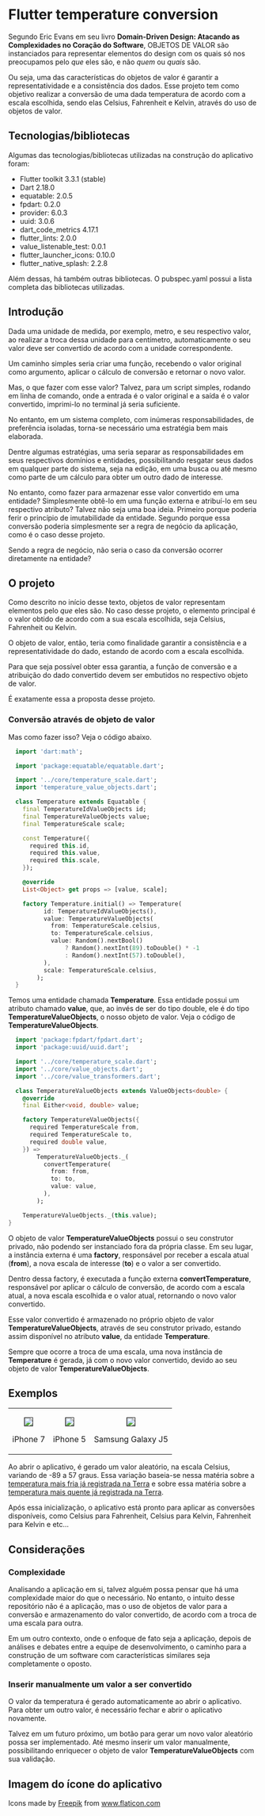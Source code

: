 # Flutter temperature conversion

Segundo Eric Evans em seu livro <b>Domain-Driven Design: Atacando as Complexidades no Coração do Software</b>, OBJETOS DE VALOR são instanciados para representar elementos do design com os quais só nos preocupamos pelo <i>que</i> eles são, e não <i>quem</i> ou <i>quais</i> são.

Ou seja, uma das características do objetos de valor é garantir a representatividade e a consistência dos dados. Esse projeto tem como objetivo realizar a conversão de uma dada temperatura de acordo com a escala escolhida, sendo elas Celsius, Fahrenheit e Kelvin, através do uso de objetos de valor.

## Tecnologias/bibliotecas

Algumas das tecnologias/bibliotecas utilizadas na construção do aplicativo foram:

 - Flutter toolkit 3.3.1 (stable)
 - Dart 2.18.0
 - equatable: 2.0.5
 - fpdart: 0.2.0
 - provider: 6.0.3
 - uuid: 3.0.6 
 - dart_code_metrics 4.17.1
 - flutter_lints: 2.0.0
 - value_listenable_test: 0.0.1
 - flutter_launcher_icons: 0.10.0
 - flutter_native_splash: 2.2.8

Além dessas, há também outras bibliotecas. O pubspec.yaml possui a lista completa das bibliotecas utilizadas.

## Introdução

Dada uma unidade de medida, por exemplo, metro, e seu respectivo valor, ao realizar a troca dessa unidade para centímetro, automaticamente o seu valor deve ser convertido de acordo com a unidade correspondente.

Um caminho simples seria criar uma função, recebendo o valor original como argumento, aplicar o cálculo de conversão e retornar o novo valor.

Mas, o que fazer com esse valor? Talvez, para um script simples, rodando em linha de comando, onde a entrada é o valor original e a saída é o valor convertido, imprimi-lo no terminal já seria suficiente.

No entanto, em um sistema completo, com inúmeras responsabilidades, de preferência isoladas, torna-se necessário uma estratégia bem mais elaborada.

Dentre algumas estratégias, uma seria separar as responsabilidades em seus respectivos domínios e entidades, possibilitando resgatar seus dados em qualquer parte do sistema, seja na edição, em uma busca ou até mesmo como parte de um cálculo para obter um outro dado de interesse.

No entanto, como fazer para armazenar esse valor convertido em uma entidade? Simplesmente obtê-lo em uma função externa e atribuí-lo em seu respectivo atributo? Talvez não seja uma boa ideia. Primeiro porque poderia ferir o princípio de imutabilidade da entidade. Segundo porque essa conversão poderia simplesmente ser a regra de negócio da aplicação, como é o caso desse projeto.

Sendo a regra de negócio, não seria o caso da conversão ocorrer diretamente na entidade?

## O projeto

Como descrito no início desse texto, objetos de valor representam elementos pelo <i>que</i> eles são. No caso desse projeto, o elemento principal é o valor obtido de acordo com a sua escala escolhida, seja Celsius, Fahrenheit ou Kelvin.

O objeto de valor, então, teria como finalidade garantir a consistência e a representatividade do dado, estando de acordo com a escala escolhida.

Para que seja possível obter essa garantia, a função de conversão e a atribuição do dado convertido devem ser embutidos no respectivo objeto de valor.

É exatamente essa a proposta desse projeto.

### Conversão através de objeto de valor

Mas como fazer isso? Veja o código abaixo.

```dart
  import 'dart:math';

  import 'package:equatable/equatable.dart';

  import '../core/temperature_scale.dart';
  import 'temperature_value_objects.dart';

  class Temperature extends Equatable {
    final TemperatureIdValueObjects id;
    final TemperatureValueObjects value;
    final TemperatureScale scale;

    const Temperature({
      required this.id,
      required this.value,
      required this.scale,
    });

    @override
    List<Object> get props => [value, scale];

    factory Temperature.initial() => Temperature(
          id: TemperatureIdValueObjects(),
          value: TemperatureValueObjects(
            from: TemperatureScale.celsius,
            to: TemperatureScale.celsius,
            value: Random().nextBool()
                ? Random().nextInt(89).toDouble() * -1
                : Random().nextInt(57).toDouble(),
          ),
          scale: TemperatureScale.celsius,
        );
  }
```

Temos uma entidade chamada <b>Temperature</b>. Essa entidade possui um atributo chamado <b>value</b>, que, ao invés de ser do tipo double, ele é do tipo <b>TemperatureValueObjects</b>, o nosso objeto de valor. Veja o código de <b>TemperatureValueObjects</b>.

```dart
  import 'package:fpdart/fpdart.dart';
  import 'package:uuid/uuid.dart';

  import '../core/temperature_scale.dart';
  import '../core/value_objects.dart';
  import '../core/value_transformers.dart';

  class TemperatureValueObjects extends ValueObjects<double> {
    @override
    final Either<void, double> value;

    factory TemperatureValueObjects({
      required TemperatureScale from,
      required TemperatureScale to,
      required double value,
    }) =>
        TemperatureValueObjects._(
          convertTemperature(
            from: from,
            to: to,
            value: value,
          ),
        );

    TemperatureValueObjects._(this.value);
}
```

O objeto de valor <b>TemperatureValueObjects</b> possui o seu construtor privado, não podendo ser instanciado fora da própria classe. Em seu lugar, a instância externa é uma <b>factory</b>, responsável por receber a escala atual (<b>from</b>), a nova escala de interesse (<b>to</b>) e o valor a ser convertido.

Dentro dessa factory, é executada a função externa <b>convertTemperature</b>, responsável por aplicar o cálculo de conversão, de acordo com a escala atual, a nova escala escolhida e o valor atual, retornando o novo valor convertido. 

Esse valor convertido é armazenado no próprio objeto de valor <b>TemperatureValueObjects</b>, através de seu construtor privado, estando assim disponível no atributo <b>value</b>, da entidade <b>Temperature</b>.

Sempre que ocorre a troca de uma escala, uma nova instância de <b>Temperature</b> é gerada, já com o novo valor convertido, devido ao seu objeto de valor <b>TemperatureValueObjects</b>.

## Exemplos

<table>
  <tr>
    <td>
      <p align="center">
        <img
          src="images/iPhone_7.gif"
          border="1px solid black"
        />
      </p>
      <p align="center">
        iPhone 7
      </p>
    </td>
    <td>
      <p align="center">
        <img
          src="images/iPhone_5.gif"
          border="1px solid black"
        />
      </p>
      <p align="center">
        iPhone 5
      </p>
    </td>
    <td>
      <p align="center">
        <img
          src="images/Samsung_J5.gif"
          border="1px solid black"
        />
      </p>
      <p align="center">
        Samsung Galaxy J5
      </p>
    </td>
  </tr>
</table>

Ao abrir o aplicativo, é gerado um valor aleatório, na escala Celsius, variando de -89 a 57 graus. Essa variação baseia-se nessa matéria sobre a [temperatura mais fria já registrada na Terra](https://www.terra.com.br/noticias/educacao/voce-sabia-qual-foi-a-temperatura-mais-fria-ja-registrada-na-terra,9a09a8e308923213fbf5e93bd050ac64j7iuRCRD.html) e sobre essa matéria sobre a [temperatura mais quente já registrada na Terra](https://www.tempo.com/noticias/actualidade/ha-108-anos-obteve-se-a-temperatura-mais-alta-ja-medida-no-historico-vale-da-morte-california.html).

Após essa inicialização, o aplicativo está pronto para aplicar as conversões disponíveis, como Celsius para Fahrenheit, Celsius para Kelvin, Fahrenheit para Kelvin e etc...

## Considerações

### Complexidade

Analisando a aplicação em si, talvez alguém possa pensar que há uma complexidade maior do que o necessário. No entanto, o intuito desse repositório não é a aplicação, mas o uso de objetos de valor para a conversão e armazenamento do valor convertido, de acordo com a troca de uma escala para outra.

Em um outro contexto, onde o enfoque de fato seja a aplicação, depois de análises e debates entre a equipe de desenvolvimento, o caminho para a construção de um software com características similares seja completamente o oposto.

### Inserir manualmente um valor a ser convertido

O valor da temperatura é gerado automaticamente ao abrir o aplicativo. Para obter um outro valor, é necessário fechar e abrir o aplicativo novamente.

Talvez em um futuro próximo, um botão para gerar um novo valor aleatório possa ser implementado. Até mesmo inserir um valor manualmente, possibilitando enriquecer o objeto de valor <b>TemperatureValueObjects</b> com sua validação.

## Imagem do ícone do aplicativo

<div>Icons made by <a href="https://www.freepik.com" title="Freepik">Freepik</a> from <a href="https://www.flaticon.com/" title="Flaticon">www.flaticon.com</a></div>